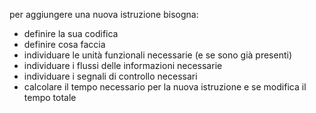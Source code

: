 per aggiungere una nuova istruzione bisogna:
- definire la sua codifica
- definire cosa faccia
- individuare le unità funzionali necessarie (e se sono già presenti)
- individuare i flussi delle informazioni necessarie
- individuare i segnali di controllo necessari
- calcolare il tempo necessario per la nuova istruzione e se modifica il tempo totale